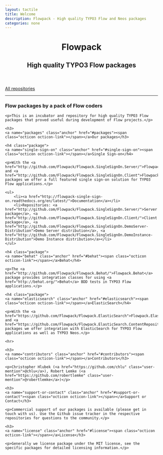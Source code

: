 ```yaml
---
layout: tactile
title: Welcome
description: Flowpack - High quality TYPO3 Flow and Neos packages
categories: none
---
```


<header>
	<h1>Flowpack</h1>
	<h2>High quality TYPO3 Flow packages</h2>
</header>

<section id="downloads" class="clearfix">
	<a href="https://github.com/Flowpack" id="view-on-github" class="button"><span>All repositories</span></a>
</section>

<hr>

<section id="main_content">
	<h3>
	<a name="flow-packages-by-a-pack-of-flow-coders" class="anchor" href="#flow-packages-by-a-pack-of-flow-coders"><span class="octicon octicon-link"></span></a>Flow packages by a pack of Flow coders</h3>

	<p>This is an incubator and repository for high quality TYPO3 Flow packages that proved useful during development of Flow projects.</p>

	<h3>
	<a name="packages" class="anchor" href="#packages"><span class="octicon octicon-link"></span></a>Our packages</h3>

	<h4 class="package">
	<a name="single-sign-on" class="anchor" href="#single-sign-on"><span class="octicon octicon-link"></span></a>Single Sign-on</h4>

	<p>With the <a href="http://github.com/Flowpack/Flowpack.SingleSignOn.Server/">Flowpack.SingleSignOn.Server</a> and <a href="http://github.com/Flowpack/Flowpack.SingleSignOn.Client">Flowpack.SingleSignOn.Client</a> packages we offer a full featured single sign-on solution for TYPO3 Flow applications.</p>

	<ul>
		<li><a href="http://flowpack-single-sign-on.readthedocs.org/en/latest/">Documentation</a></li>
		<li>Repositories: <a href="http://github.com/Flowpack/Flowpack.SingleSignOn.Server/">Server package</a>, <a href="http://github.com/Flowpack/Flowpack.SingleSignOn.Client/">Client package</a>, <a href="http://github.com/Flowpack/Flowpack.SingleSignOn.DemoServer-Distribution">Demo Server distribution</a>, <a href="http://github.com/Flowpack/Flowpack.SingleSignOn.DemoInstance-Distribution">Demo Instance distribution</a></li>
	</ul>

	<h4 class="package">
	<a name="behat" class="anchor" href="#behat"><span class="octicon octicon-link"></span></a>Behat</h4>

	<p>The <a href="http://github.com/Flowpack/Flowpack.Behat/">Flowpack.Behat</a> package provides integration classes for using <a href="http://behat.org/">Behat</a> BDD tests in TYPO3 Flow applications.</p>

	<h4 class="package">
	<a name="elasticsearch" class="anchor" href="#elasticsearch"><span class="octicon octicon-link"></span></a>ElasticSearch</h4>

	<p>With the <a href="https://github.com/Flowpack/Flowpack.ElasticSearch">Flowpack.ElasticSearch</a> and <a href="https://github.com/Flowpack/Flowpack.ElasticSearch.ContentRepositoryAdaptor">Flowpack.ElasticSearch.ContentRepositoryAdaptor</a> packages we offer integration with ElasticSearch for TYPO3 Flow applications as well as TYPO3 Neos.</p>

	<hr>

	<h3>
	<a name="contributors" class="anchor" href="#contributors"><span class="octicon octicon-link"></span></a>Contributors</h3>

	<p>Christopher Hlubek (<a href="https://github.com/chlu" class="user-mention">@chlu</a>), Robert Lemke (<a href="https://github.com/robertlemke" class="user-mention">@robertlemke</a>)</p>

	<h3>
	<a name="support-or-contact" class="anchor" href="#support-or-contact"><span class="octicon octicon-link"></span></a>Support or Contact</h3>

	<p>Commercial support of our packages is available (please get in touch with us). Use the Github issue tracker in the respective repositories for questions to the community.</p>

	<h3>
	<a name="license" class="anchor" href="#license"><span class="octicon octicon-link"></span></a>License</h3>

	<p>Generally we license package under the MIT license, see the specific packages for detailed licensing information.</p>
</section>
